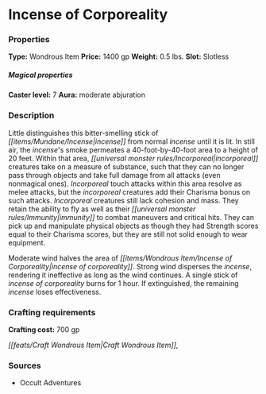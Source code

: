 ﻿---
Title: "Incense of Corporeality"
Type: "Wondrous Item"
Price: "1400 gp"
Weight: "0.5 lbs."
Slot: "Slotless"
Caster level: "7"
Aura: "moderate abjuration"
Description: |
  "Little distinguishes this bitter-smelling stick of incense from normal incense until it is lit. In still air, the incense's smoke permeates a 40-foot-by-40-foot area to a height of 20 feet. Within that area, incorporeal creatures take on a measure of substance, such that they can no longer pass through objects and take full damage from all attacks (even nonmagical ones). Incorporeal touch attacks within this area resolve as melee attacks, but the incorporeal creatures add their Charisma bonus on such attacks. Incorporeal creatures still lack cohesion and mass. They retain the ability to fly as well as their immunity to combat maneuvers and critical hits. They can pick up and manipulate physical objects as though they had Strength scores equal to their Charisma scores, but they are still not solid enough to wear equipment.
  Moderate wind halves the area of _incense of corporeality_. Strong wind disperses the incense, rendering it ineffective as long as the wind continues. A single stick of _incense of corporeality_ burns for 1 hour. If extinguished, the remaining incense loses effectiveness."
Crafting cost: "700 gp"
Sources: "['Occult Adventures']"
---

# Incense of Corporeality

### Properties

**Type:** Wondrous Item **Price:** 1400 gp **Weight:** 0.5 lbs. **Slot:** Slotless

##### Magical properties

**Caster level:** 7 **Aura:** moderate abjuration

### Description

Little distinguishes this bitter-smelling stick of _[[items/Mundane/Incense|incense]]_ from normal _incense_ until it is lit. In still air, the _incense_'s smoke permeates a 40-foot-by-40-foot area to a height of 20 feet. Within that area, _[[universal monster rules/Incorporeal|incorporeal]]_ creatures take on a measure of substance, such that they can no longer pass through objects and take full damage from all attacks (even nonmagical ones). _Incorporeal_ touch attacks within this area resolve as melee attacks, but the _incorporeal_ creatures add their Charisma bonus on such attacks. _Incorporeal_ creatures still lack cohesion and mass. They retain the ability to fly as well as their _[[universal monster rules/Immunity|immunity]]_ to combat maneuvers and critical hits. They can pick up and manipulate physical objects as though they had Strength scores equal to their Charisma scores, but they are still not solid enough to wear equipment.

Moderate wind halves the area of _[[items/Wondrous Item/Incense of Corporeality|incense of corporeality]]_. Strong wind disperses the _incense_, rendering it ineffective as long as the wind continues. A single stick of _incense of corporeality_ burns for 1 hour. If extinguished, the remaining _incense_ loses effectiveness.

### Crafting requirements

**Crafting cost:** 700 gp

_[[feats/Craft Wondrous Item|Craft Wondrous Item]]_,

### Sources

* Occult Adventures